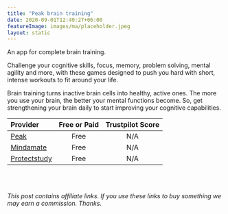 ```yaml
---
title: "Peak brain training"
date: 2020-09-01T12:49:27+06:00
featureImage: images/ma/placeholder.jpeg
layout: static
---
```


An app for complete brain training.

Challenge your cognitive skills, focus, memory, problem solving, mental agility and more, with these games designed to push you hard with short, intense workouts to fit around your life. 

Brain training turns inactive brain cells into healthy, active ones. The more you use your brain, the better your mental functions become. So, get strengthening your brain daily to start improving your cognitive capabilities.

| Provider      | Free or Paid  |  Trustpilot Score  |
| :-----------          | :--------------:      |  :--------------:         |
| [Peak](https://www.peak.net/) | Free | N/A
| [Mindamate](https://www.mindmate-app.com/) | Free | N/A
| [Protectstudy](https://www.protectstudy.org.uk/) | Free | N/A
  

<br/><br/>

*This post contains affiliate links. If you use these links to buy something we may
earn a commission. Thanks.*






